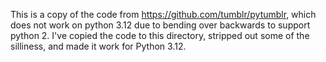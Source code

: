 This is a copy of the code from https://github.com/tumblr/pytumblr, which does not work on python 3.12 due to bending over backwards to support python 2. I've copied the code to this directory, stripped out some of the silliness, and made it work for Python 3.12.